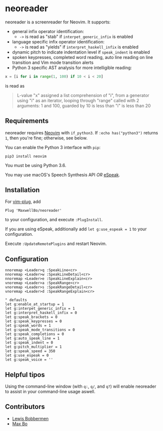 # neoreader

neoreader is a screenreader for Neovim. It supports:

- general infix operator identification:
  + `->` is read as "stab" if `interpet_generic_infix` is enabled
- language specific infix operator identification:
  + `->` is read as "yields" if `interpret_haskell_infix` is enabled
- dynamic pitch to indicate indentation level if `speak_indent` is enabled
- spoken keypresses, completed word reading, auto line reading on line transition and Vim mode transition alerts
- Python 3 specific AST analysis for more intelligible reading:

```python
x = [i for i in range(1, 100) if 10 < i < 20]
```
is read as

> L-value "x" assigned a list comprehension of "i", from a generator using "i" as an iterator, looping through "range" called with 2 arguments: 1 and 100, guarded by 10 is less than "i" is less than 20

## Requirements

neoreader requires [Neovim](https://github.com/neovim/neovim) with `if_python3`.
If `:echo has("python3")` returns `1`, then you're fine; otherwise, see below.

You can enable the Python 3 interface with `pip`:

    pip3 install neovim

You must be using Python 3.6.

You may use macOS's Speech Synthesis API _OR_ [eSpeak](https://espeak.sourceforge.net/).


## Installation

For [vim-plug](https://github.com/junegunn/vim-plug), add

```vim
Plug 'MaxwellBo/neoreader'
```

to your configuration, and execute `:PlugInstall`.

If you are using eSpeak, additionally add `let g:use_espeak = 1` to your
configuration.

Execute `:UpdateRemotePlugins` and restart Neovim.

## Configuration

```vim
nnoremap <Leader>q :SpeakLine<cr>
nnoremap <Leader>w :SpeakLineDetail<cr>
nnoremap <Leader>e :SpeakLineExplain<cr>
vnoremap <Leader>a :SpeakRange<cr>
vnoremap <Leader>s :SpeakRangeDetail<cr>
vnoremap <Leader>d :SpeakRangeExplain<cr>

" defaults
let g:enable_at_startup = 1
let g:interpet_generic_infix = 1
let g:interpret_haskell_infix = 0
let g:speak_brackets = 0
let g:speak_keypresses = 0
let g:speak_words = 1
let g:speak_mode_transitions = 0
let g:speak_completions = 0
let g:auto_speak_line = 1
let g:speak_indent = 0
let g:pitch_multiplier = 1
let g:speak_speed = 350
let g:use_espeak = 0
let g:speak_voice = ''
```

## Helpful tipos

Using the command-line window (with `q:`, `q/`, and `q?`) will enable neoreader to assist in your command-line usage aswell.

## Contributors

- [Lewis Bobbermen](https://github.com/lewisjb)
- [Max Bo](https://github.com/MaxwellBo)
